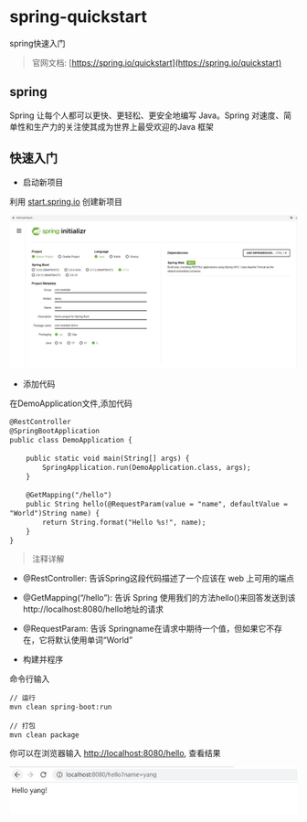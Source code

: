 # spring-quickstart

spring快速入门

> 官网文档: [https://spring.io/quickstart](https://spring.io/quickstart)

## spring

Spring 让每个人都可以更快、更轻松、更安全地编写 Java。Spring 对速度、简单性和生产力的关注使其成为世界上最受欢迎的Java 框架

## 快速入门

- 启动新项目

利用 [start.spring.io](https://start.spring.io/) 创建新项目

![1](/docs/1.jpg)

- 添加代码

在DemoApplication文件,添加代码

```
@RestController
@SpringBootApplication
public class DemoApplication {

	public static void main(String[] args) {
		SpringApplication.run(DemoApplication.class, args);
	}

	@GetMapping("/hello")
	public String hello(@RequestParam(value = "name", defaultValue = "World")String name) {
		return String.format("Hello %s!", name);
	}
}
```

> 注释详解

- @RestController: 告诉Spring这段代码描述了一个应该在 web 上可用的端点
- @GetMapping(“/hello”): 告诉 Spring 使用我们的方法hello()来回答发送到该http://localhost:8080/hello地址的请求
- @RequestParam: 告诉 Springname在请求中期待一个值，但如果它不存在，它将默认使用单词“World”

- 构建并程序

命令行输入

```
// 运行
mvn clean spring-boot:run

// 打包
mvn clean package
```

你可以在浏览器输入 [http://localhost:8080/hello]( http://localhost:8080/hello), 查看结果

![2](/docs/2.jpg)